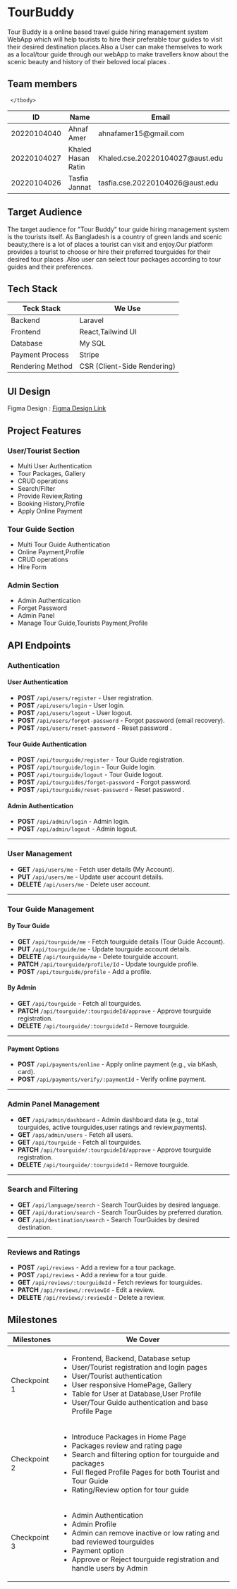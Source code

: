   

# TourBuddy
Tour Buddy is a online based travel guide hiring management system WebApp which will help tourists to hire their preferable tour guides to visit their desired destination places.Also a User can make themselves to work as a local/tour guide through our webApp to make travellers know about the scenic beauty and history  of their beloved local places .

  

## Team members
<table>
	 <thead> 
		 <tr> 
			 <th>ID</th> 
			 <th>Name</th> 
			 <th>Email</th> 
			 <th>Role</th> 
		 </tr> 
	 </thead> 
	 <tbody> 
		 <tr> 
			 <td>20220104040</td> 
			 <td>Ahnaf Amer</td> 
			 <td>ahnafamer15@gmail.com</td> 
			 <td>Lead (Frontend+Backend)</td> 
		 </tr> 
		 <tr> 
			 <td>20220104027</td> 
			 <td>Khaled Hasan Ratin</td> 
			 <td>Khaled.cse.20220104027@aust.edu</td> 
			 <td>Backend</td>   
		 </tr> 
		 <tr> 
			 <td>20220104026</td> 
			 <td>Tasfia Jannat</td> 
			 <td>tasfia.cse.20220104026@aust.edu</td> 
			 <td>Frontend</td>   
		 </tr> 
		 
	 </tbody> 
 </table>

  

## Target Audience

  

The target audience for "Tour Buddy"  tour guide hiring management system is the tourists itself. As Bangladesh is a country of green lands and scenic beauty,there is a lot of places a tourist can visit and enjoy.Our platform provides a tourist to choose or hire their preferred tourguides for their desired tour places .Also user can select tour packages according to tour guides and their preferences.

  
  

## Tech Stack
<table>
	 <thead> 
		 <tr> 
			 <th>Teck Stack</th> 
			 <th>We Use</th> 
		 </tr> 
	 </thead> 
	 <tbody> 
		 <tr> 
			 <td>Backend</td> 
			 <td>Laravel</td> 
		 </tr> 
		 <tr> 
			 <td>Frontend</td> 
			 <td>React,Tailwind UI</td>   
		 </tr> 
		 <tr> 
			 <td>Database</td> 
			 <td>My SQL</td>  
		 </tr> 
		 <tr> 
			 <td>Payment Process</td> 
			 <td>Stripe</td> 
		 </tr> 
		 <tr> 
			 <td>Rendering Method</td> 
			 <td>CSR (Client-Side Rendering)</td> 
		 </tr> 
	 </tbody> 
 </table>
  
## UI Design

Figma Design   : <a href="https://www.figma.com/design/YEUU6Z9rRieZgL7QO0mH3s/Tour-Buddy?node-id=37-2&t=8YnxkUuVlcFhxRGr-1">Figma Design Link</a>


## Project Features

### User/Tourist Section
<ul>
	<li>Multi User Authentication</li>
	<li>Tour Packages, Gallery</li>
	<li>CRUD operations</li>
	<li>Search/Filter</li>
	<li>Provide Review,Rating</li>
	<li>Booking History,Profile</li>
	<li>Apply Online Payment</li>
</ul>

### Tour Guide Section
<ul>
	<li>Multi Tour Guide Authentication</li>
	<li>Online Payment,Profile</li>
	<li>CRUD operations</li>
	<li>Hire Form</li>
	
</ul>

### Admin Section
<ul>
	<li> Admin Authentication</li>
	<li>Forget Password</li>
	<li>Admin Panel</li>
	<li>Manage Tour Guide,Tourists Payment,Profile</li>
</ul>

##  API Endpoints
### **Authentication**

#### User Authentication

-   **POST** `/api/users/register` - User registration.
-   **POST** `/api/users/login` - User login.
-   **POST** `/api/users/logout` - User logout.
-   **POST** `/api/users/forgot-password` - Forgot password (email recovery).
-   **POST** `/api/users/reset-password` - Reset password .

#### Tour Guide Authentication

-   **POST** `/api/tourguide/register` - Tour Guide registration.
-   **POST** `/api/tourguide/login` - Tour Guide login.
-   **POST** `/api/tourguide/logout` - Tour Guide logout.
-   **POST** `/api/tourguides/forgot-password` - Forgot password.
-   **POST** `/api/tourguide/reset-password` - Reset password .

#### Admin Authentication

-   **POST** `/api/admin/login` - Admin login.
-   **POST** `/api/admin/logout` - Admin logout.

----------

### **User Management**

-   **GET** `/api/users/me` - Fetch user details (My Account).
-   **PUT** `/api/users/me` - Update user account details.
-   **DELETE** `/api/users/me` - Delete user account.

----------

### **Tour Guide Management**

#### By Tour Guide
-   **GET** `/api/tourguide/me` - Fetch tourguide details (Tour Guide Account).
-   **PUT** `/api/tourguide/me` - Update tourguide account details.
-   **DELETE** `/api/tourguide/me` - Delete tourguide account.
-   **PATCH** `/api/tourguide/profile/Id` - Update tourguide profile.
-   **POST** `/api/tourguide/profile` - Add a profile.

#### By Admin

-   **GET** `/api/tourguide` - Fetch all tourguides.
-   **PATCH** `/api/tourguide/:tourguideId/approve` - Approve tourguide registration.
-   **DELETE** `/api/tourguide/:tourguideId` - Remove tourguide.

----------


#### Payment Options


-   **POST** `/api/payments/online` - Apply online payment (e.g., via bKash, card).
-   **POST** `/api/payments/verify/:paymentId` - Verify online payment.


----------

### **Admin Panel Management**

-   **GET** `/api/admin/dashboard` - Admin dashboard data (e.g., total tourguides, active tourguides,user ratings and review,payments).
-   **GET** `/api/admin/users` - Fetch all users.
-   **GET** `/api/tourguide` - Fetch all tourguides.
-   **PATCH** `/api/tourguide/:tourguideId/approve` - Approve tourguide registration.
-   **DELETE** `/api/tourguide/:tourguideId` - Remove tourguide.



----------

### **Search and Filtering**

-   **GET** `/api/language/search` - Search TourGuides by desired language.
-   **GET** `/api/duration/search` - Search TourGuides by preferred duration.
-   **GET** `/api/destination/search` - Search TourGuides by desired destination.


----------

### **Reviews and Ratings**

-   **POST** `/api/reviews` - Add a review for a tour package.
-   **POST** `/api/reviews` - Add a review for a tour guide.
-   **GET** `/api/reviews/:tourguideId` - Fetch reviews for tourguides.
-   **PATCH** `/api/reviews/:reviewId` - Edit a review.
-   **DELETE** `/api/reviews/:reviewId` - Delete a review.

## Milestones
<table>
	 <thead> 
		 <tr>  
			 <th>Milestones</th> 
			 <th>We Cover</th> 
		 </tr> 
	 </thead> 
	 <tbody> 
		 <tr> 
			 <td>Checkpoint 1</td> 
			 <td>
				 <ul>
					 <li>Frontend, Backend, Database setup</li>
					<li>User/Tourist registration and login pages</li>
					<li>User/Tourist authentication</li>
					<li>User responsive HomePage, Gallery</li>
					<li>Table for User at Database,User Profile</li>
					<li>User/Tour Guide authentication and base Profile Page</li>
				</ul>
			</td>
		 </tr> 
		 <tr> 
			 <td>Checkpoint 2</td> 
			 <td>
				 <ul>
					 <li>Introduce Packages in Home Page</li>
					 <li>Packages review and rating page</li>
					 <li>Search and filtering option for tourguide and packages</li>
					 <li>Full fleged Profile Pages for both Tourist and Tour Guide</li>
					 <li>Rating/Review option for tour guide</li>
				 </ul>
			 </td>   
		 </tr> 
		 <tr> 
			 <td>Checkpoint 3</td> 
			 <td><ul>
					 <li>Admin Authentication</li>
					 <li>Admin Profile</li>
					 <li>Admin can remove inactive or low rating and bad reviewed tourguides</li>
					 <li>Payment option</li>
					 <li>Approve or Reject tourguide registration and handle users by Admin</li>
				 </ul>
				</td>  
		 </tr> 
	 </tbody> 
 </table>

